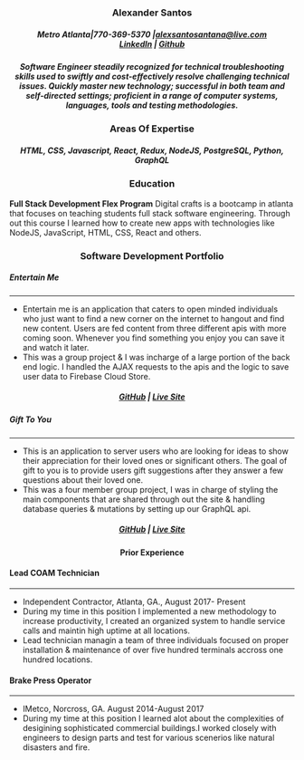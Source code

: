 ### <center> Alexander Santos </center>
##### <center>Metro Atlanta|770-369-5370 |<alexsantosantana@live.com></center><center>[LinkedIn](https://www.linkedin.com/in/alexander-santos-46bb88163) | [Github](https://github.com/asantoss)  </center>
##### <center> Software Engineer steadily recognized for technical troubleshooting skills used to swiftly and cost-effectively resolve challenging technical issues. Quickly master new technology; successful in both team and self-directed settings; proficient in a range of computer systems, languages, tools and testing methodologies.</center>
### <center> Areas Of Expertise </center>
##### <center> HTML, CSS, Javascript, React, Redux, NodeJS, PostgreSQL, Python, GraphQL</center>
### <center> Education </center>
**Full Stack Development Flex Program** Digital crafts is a bootcamp in atlanta that focuses on teaching students full stack software engineering. Through out this course I learned how to create new apps with technologies like NodeJS, JavaScript, HTML, CSS, React and others.
### <center> Software Development Portfolio </center>
##### Entertain Me 
---
+ Entertain me is an application that caters to open minded individuals who just want to find a new corner on the internet to hangout and find new content. Users are fed content from three different apis with more coming soon. Whenever you find something you enjoy you can save it and watch it later.
+ This was a group project & I was incharge of a large portion of the back end logic. I handled the AJAX requests to the apis and the logic to save user data to Firebase Cloud Store. 
##### <center>[GitHub](https://github.com/asantoss/entertainMe) | [Live Site](https://bit.ly/2lFZRGx)
##### Gift To You
---
+ This is an application to server users who are looking for ideas to show their appreciation for their loved ones or significant others. The goal of gift to you is to provide users gift suggestions after they answer a few questions about their loved one.
+ This was a four member group project, I was in charge of styling the main components that are shared through out the site & handling database queries & mutations by setting up our GraphQL api.
##### <center>[GitHub](https://github.com/asantoss/entertainMe) | [Live Site](https://bit.ly/2lFZRGx)
#### <center>Prior Experience </center>
#### Lead COAM Technician
---
+ Independent Contractor, Atlanta, GA., August 2017- Present
+ During my time in this position I implemented a new methodology to increase productivity, I created an organized system to handle service calls and maintin high uptime at all locations.
+ Lead technician managin a team of three individuals focused on proper installation & maintenance of over five hundred terminals accross one hundred locations.
#### Brake Press Operator
---
+ IMetco, Norcross, GA. August 2014-August 2017
+ During my time at this position I learned alot about the complexities of desigining sophisticated commercial buildings.I worked closely with engineers to design parts and test for various scenerios like natural disasters and fire.
